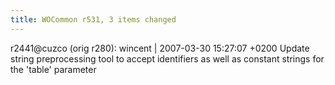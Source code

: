 ```yaml
---
title: WOCommon r531, 3 items changed
---
```


r2441@cuzco (orig r280): wincent | 2007-03-30 15:27:07 +0200 Update string preprocessing tool to accept identifiers as well as constant strings for the 'table' parameter
